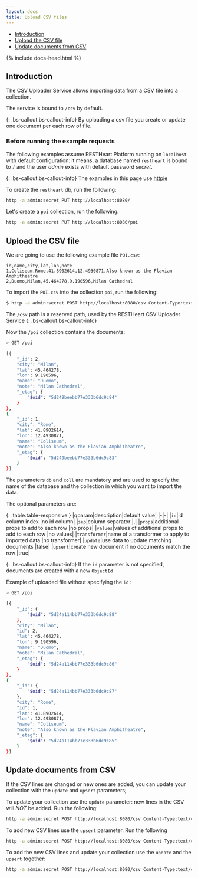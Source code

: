 ```yaml
---
layout: docs
title: Upload CSV files
---
```


<div markdown="1"  class="d-none d-xl-block col-xl-2 order-last bd-toc">

-  [Introduction ](#introduction)
-  [Upload the CSV file](#upload-the-csv-file)
-  [Update documents from CSV](#update-documents-from-csv)

</div>

<div  markdown="1"  class="col-12 col-md-9 col-xl-8 py-md-3 bd-content">

{% include docs-head.html %}

## Introduction

The CSV Uploader Service allows importing data from a CSV file into a collection.

The service is bound to `/csv` by default.

{: .bs-callout.bs-callout-info}
By uploading a csv file you create or update one document per each row of file. 

### Before running the example requests

The following examples assume RESTHeart Platform running on `localhost` with default configuration: it means, a database named `restheart` is bound to `/` and the user *admin* exists with default password *secret*.

{: .bs-callout.bs-callout-info}
The examples in this page use <a href="https://httpie.org" target= "_blank">httpie</a>

To create the `restheart` db, run the following:

```bash
http -a admin:secret PUT http://localhost:8080/
```

Let's create a `poi` collection, run the following:

```bash
http -a admin:secret PUT http://localhost:8080/poi
```
  
## Upload the CSV file

We are going to use the following example file `POI.csv`:

```
id,name,city,lat,lon,note
1,Coliseum,Rome,41.8902614,12.4930871,Also known as the Flavian Amphitheatre
2,Duomo,Milan,45.464278,9.190596,Milan Cathedral
```
To import the `POI.csv` into the collection `poi`, run the following:

```bash
$ http -a admin:secret POST http://localhost:8080/csv Content-Type:text/csv db=="restheart" coll=="poi" id=="0" < POI.csv
```

The `/csv` path is a reserved path, used by the RESTHeart CSV Uploader Service 
{: .bs-callout.bs-callout-info}

Now the `/poi` collection contains the documents:

```bash
> GET /poi

[{
    "_id": 2,
    "city": "Milan",
    "lat": 45.464278,
    "lon": 9.190596,
    "name": "Duomo",
    "note": "Milan Cathedral",
    "_etag": {
        "$oid": "5d249beebb77e333b6dc9c84"
    }
},
{
    "_id": 1,
    "city": "Rome",
    "lat": 41.8902614,
    "lon": 12.4930871,
    "name": "Coliseum",
    "note": "Also known as the Flavian Amphitheatre",
    "_etag": {
        "$oid": "5d249beebb77e333b6dc9c83"
    }
}]
```

The parameters `db` and `coll` are mandatory and are used to specify the name of the database and the collection in which you want to import the data.

The optional parameters are:

{: .table.table-responsive }
|qparam|description|default value|
|-|-|
|`id`|id column index |no id column|
|`sep`|column separator |,|
|`props`|additional props to add to each row |no props|
|`values`|values of additional props to add to each row |no values|
|`transformer`|name of a transformer to apply to imported data |no transformer|
|`update`|use data to update matching documents |false|
|`upsert`|create new document if no documents match the row |true|


{: .bs-callout.bs-callout-info}
If the `id` parameter is not specified, documents are created with a new `ObjectId`

Example of uploaded file without specifying the `id` :
``` bash
> GET /poi 

[{
    "_id": {
        "$oid": "5d24a114bb77e333b6dc9c88"
    },
    "city": "Milan",
    "id": 2,
    "lat": 45.464278,
    "lon": 9.190596,
    "name": "Duomo",
    "note": "Milan Cathedral",
    "_etag": {
        "$oid": "5d24a114bb77e333b6dc9c86"
    }
},
{
    "_id": {
        "$oid": "5d24a114bb77e333b6dc9c87"
    },
    "city": "Rome",
    "id": 1,
    "lat": 41.8902614,
    "lon": 12.4930871,
    "name": "Coliseum",
    "note": "Also known as the Flavian Amphitheatre",
    "_etag": {
        "$oid": "5d24a114bb77e333b6dc9c85"
    }
}]
```

## Update documents from CSV

If the CSV lines are changed or new ones are added, you can update your collection with the `update` and `upsert` parameters;

To update your collection use the `update` parameter: new lines in the CSV will *NOT* be added. Run the following:

```bash
http -a admin:secret POST http://localhost:8080/csv Content-Type:text/csv db=="restheart" coll=="poi" id=="0" "update"=="true" < POI.csv
```

To add new CSV lines use the `upsert` parameter. Run the following

```bash
http -a admin:secret POST http://localhost:8080/csv Content-Type:text/csv db=="restheart" coll=="poi" id=="0" "upsert"=="true" < POI.csv
```

To add the new CSV lines and update your collection use the `update` and the `upsert` together:

```bash
http -a admin:secret POST http://localhost:8080/csv Content-Type:text/csv db=="restheart" coll=="poi" id=="0" "update"=="true" "upsert"=="true" < POI.csv
```
